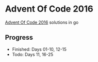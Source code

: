 # Advent Of Code 2016

[Advent Of Code 2016](https://adventofcode.com/2016) solutions in go

## Progress

- Finished: Days 01-10, 12-15
- Todo: Days 11, 16-25
